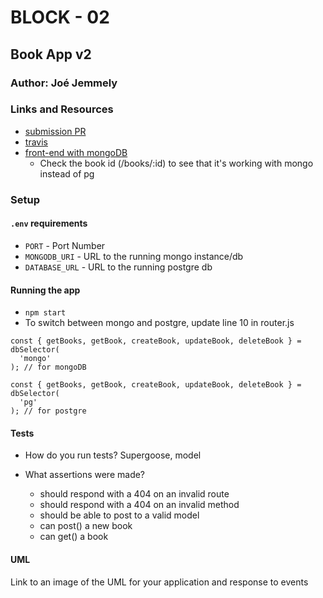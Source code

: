 # BLOCK - 02

## Book App v2

### Author: Joé Jemmely

### Links and Resources

- [submission PR](https://github.com/401-advanced-javascript-joejemmely/block-02/pull/1)
- [travis](https://travis-ci.com/401-advanced-javascript-joejemmely/block-02)
- [front-end with mongoDB](https://block-02.herokuapp.com/)
  - Check the book id (/books/:id) to see that it's working with mongo instead of pg

### Setup

#### `.env` requirements

- `PORT` - Port Number
- `MONGODB_URI` - URL to the running mongo instance/db
- `DATABASE_URL` - URL to the running postgre db

#### Running the app

- `npm start`
- To switch between mongo and postgre, update line 10 in router.js

```
const { getBooks, getBook, createBook, updateBook, deleteBook } = dbSelector(
  'mongo'
); // for mongoDB

const { getBooks, getBook, createBook, updateBook, deleteBook } = dbSelector(
  'pg'
); // for postgre
```

#### Tests

- How do you run tests? Supergoose, model
- What assertions were made?

  - should respond with a 404 on an invalid route
  - should respond with a 404 on an invalid method
  - should be able to post to a valid model
  - can post() a new book
  - can get() a book

#### UML

Link to an image of the UML for your application and response to events
